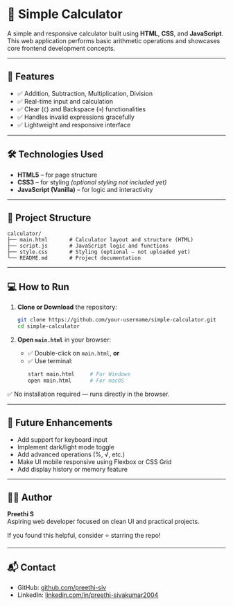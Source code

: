 # 🧮 Simple Calculator

A simple and responsive calculator built using **HTML**, **CSS**, and **JavaScript**. This web application performs basic arithmetic operations and showcases core frontend development concepts.

---

## 🚀 Features

- ✅ Addition, Subtraction, Multiplication, Division  
- ✅ Real-time input and calculation  
- ✅ Clear (`C`) and Backspace (`⌫`) functionalities  
- ✅ Handles invalid expressions gracefully  
- ✅ Lightweight and responsive interface

---

## 🛠️ Technologies Used

- **HTML5** – for page structure  
- **CSS3** – for styling *(optional styling not included yet)*  
- **JavaScript (Vanilla)** – for logic and interactivity

---

## 📁 Project Structure

```
calculator/
├── main.html       # Calculator layout and structure (HTML)
├── script.js       # JavaScript logic and functions
├── style.css       # Styling (optional – not uploaded yet)
└── README.md       # Project documentation
```

---

## 💻 How to Run

1. **Clone or Download** the repository:
   ```bash
   git clone https://github.com/your-username/simple-calculator.git
   cd simple-calculator
   ```

2. **Open `main.html`** in your browser:

   - ✅ Double-click on `main.html`, **or**
   - ✅ Use terminal:
     ```bash
     start main.html     # For Windows
     open main.html      # For macOS
     ```

✅ No installation required — runs directly in the browser.


---

## 🔮 Future Enhancements

- Add support for keyboard input  
- Implement dark/light mode toggle  
- Add advanced operations (%, √, etc.)  
- Make UI mobile responsive using Flexbox or CSS Grid  
- Add display history or memory feature

---

## 👩‍💻 Author

**Preethi S**  
Aspiring web developer focused on clean UI and practical projects.

If you found this helpful, consider ⭐ starring the repo!

---

## 📬 Contact

- GitHub: [github.com/preethi-siv](https://github.com/preethi-siv)  
- LinkedIn: [linkedin.com/in/preethi-sivakumar2004](https://linkedin.com/in/preethi-sivakumar2004)

